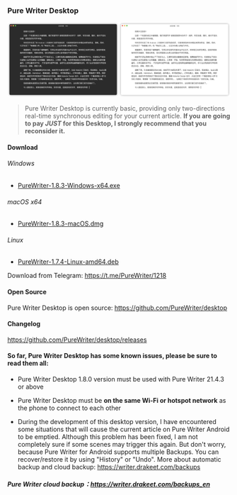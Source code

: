 ### Pure Writer Desktop

![Preview](/images/115110118-57bb0e00-9fac-11eb-9270-2d83502405a3.png)

> Pure Writer Desktop is currently basic, providing only two-directions real-time synchronous editing for your current article. **If you are going to pay _JUST_ for this Desktop, I strongly recommend that you reconsider it.**

#### Download

###### Windows

* [PureWriter-1.8.3-Windows-x64.exe](https://github.com/PureWriter/desktop/releases/download/1.8.0/PureWriter-1.8.3-Windows-x64.exe)

###### macOS x64

* [PureWriter-1.8.3-macOS.dmg](https://github.com/PureWriter/desktop/releases/download/1.8.0/PureWriter-1.8.3-macOS.dmg)

###### Linux

* [PureWriter-1.7.4-Linux-amd64.deb](https://github.com/PureWriter/desktop/releases/download/1.7.4/PureWriter-1.7.4-Linux-amd64.deb)

Download from Telegram: https://t.me/PureWriter/1218



#### Open Source

Pure Writer Desktop is open source: https://github.com/PureWriter/desktop

#### Changelog

https://github.com/PureWriter/desktop/releases

#### So far, Pure Writer Desktop has some known issues, please be sure to read them all:

- Pure Writer Desktop 1.8.0 version must be used with Pure Writer 21.4.3 or above

- Pure Writer Desktop must be **on the same Wi-Fi or hotspot network** as the phone to connect to each other

- During the development of this desktop version, I have encountered some situations that will cause the current article on Pure Writer Android to be emptied. Although this problem has been fixed, I am not completely sure if some scenes may trigger this again. But don't worry, because Pure Writer for Android supports multiple Backups. You can recover/restore it by using "History" or "Undo". More about automatic backup and cloud backup: https://writer.drakeet.com/backups

##### Pure Writer cloud backup：https://writer.drakeet.com/backups_en
